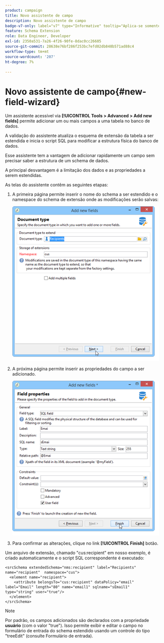 ```yaml
---
product: campaign
title: Novo assistente de campo
description: Novo assistente de campo
badge-v7-only: label="v7" type="Informative" tooltip="Aplica-se somente ao Campaign Classic v7"
feature: Schema Extension
role: Data Engineer, Developer
exl-id: 2350a531-7a26-4f26-90fe-8dac0cc26605
source-git-commit: 28638e76bf286f253bc7efd02db848b571ad88c4
workflow-type: tm+mt
source-wordcount: '207'
ht-degree: 7%

---
```


# Novo assistente de campo{#new-field-wizard}


Um assistente acessível via **[!UICONTROL Tools > Advanced > Add new fields]** permite adicionar um ou mais campos a uma tabela no banco de dados.

A validação do assistente atualiza o esquema de extensão da tabela a ser estendida e inicia o script SQL para modificar a estrutura física do banco de dados.

Esse assistente tem a vantagem de adicionar rapidamente um campo sem precisar saber a estrutura de um schema de dados.

A principal desvantagem é a limitação dos dados e as propriedades a serem estendidas.

As telas do assistente contêm as seguintes etapas:

1. A primeira página permite inserir o nome do schema a ser estendido e o namespace do schema de extensão onde as modificações serão salvas:

   ![](assets/d_ncs_integration_schema_addfield.png)

1. A próxima página permite inserir as propriedades do campo a ser adicionado.

   ![](assets/d_ncs_integration_schema_addfield2.png)

1. Para confirmar as alterações, clique no link **[!UICONTROL Finish]** botão.

Um arquivo de extensão, chamado &quot;cus:recipient&quot; em nosso exemplo, é criado automaticamente e o script SQL correspondente é executado:

```
<srcSchema extendedSchema="nms:recipient" label="Recipients" name="recipient"  namespace="cus">  
  <element name="recipient">    
    <attribute belongsTo="cus:recipient" dataPolicy="email" label="Email" length="80" name="email1" sqlname="sEmail1" type="string" user="true"/>  
  </element>
</srcSchema>
```

>[!NOTE]
>
>Por padrão, os campos adicionados são declarados com a propriedade **usuário** (com o valor &quot;true&quot;). Isso permite exibir e editar o campo no formulário de entrada do schema estendido usando um controle do tipo &quot;treeEdit&quot; (consulte Formulário de entrada).
